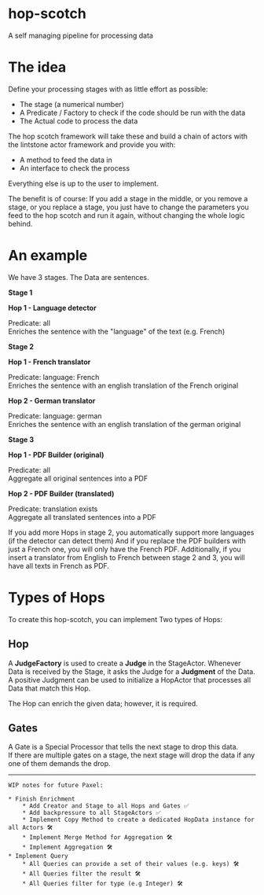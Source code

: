 # hop-scotch

A self managing pipeline for processing data

# The idea

Define your processing stages with as little effort as possible:

* The stage (a numerical number)
* A Predicate / Factory to check if the code should be run with the data
* The Actual code to process the data

The hop scotch framework will take these and build a chain of actors with the lintstone actor framework and provide you
with:

* A method to feed the data in
* An interface to check the process

Everything else is up to the user to implement.

The benefit is of course: If you add a stage in the middle, or you remove a stage, or you replace a stage, you just have
to change the parameters you feed to the hop scotch and run it again, without changing the whole logic behind.

# An example

We have 3 stages.
The Data are sentences.

**Stage 1**

**Hop 1 - Language detector**

Predicate: all<br/>
Enriches the sentence with the "language" of the text (e.g. French)

**Stage 2**

**Hop 1 - French translator**

Predicate: language: French<br/>
Enriches the sentence with an english translation of the French original

**Hop 2 - German translator**

Predicate: language: german<br/>
Enriches the sentence with an english translation of the german original

**Stage 3**

**Hop 1 - PDF Builder (original)**

Predicate: all<br/>
Aggregate all original sentences into a PDF

**Hop 2 - PDF Builder (translated)**

Predicate: translation exists<br/>
Aggregate all translated sentences into a PDF

If you add more Hops in stage 2, you automatically support more languages (if the detector can detect them)
And if you replace the PDF builders with just a French one, you will only have the French PDF.
Additionally, if you insert a translator from English to French between stage 2 and 3, you will have all texts in French
as PDF.

# Types of Hops

To create this hop-scotch, you can implement Two types of Hops:

## Hop

A **JudgeFactory** is used to create a **Judge** in the StageActor.
Whenever Data is received by the Stage, it asks the Judge for a **Judgment** of the Data.
A positive Judgment can be used to initialize a HopActor that processes all Data that match this Hop.

The Hop can enrich the given data; however, it is required.

## Gates

A Gate is a Special Processor that tells the next stage to drop this data.<br/>
If there are multiple gates on a stage, the next stage will drop the data if any one of them demands the drop.

---

~~~~
WIP notes for future Paxel:

* Finish Enrichment
    * Add Creator and Stage to all Hops and Gates ✅
    * Add backpressure to all StageActors ✅
    * Implement Copy Method to create a dedicated HopData instance for all Actors 🛠️
    * Implement Merge Method for Aggregation 🛠️
    * Implement Aggregation 🛠️
* Implement Query
    * All Queries can provide a set of their values (e.g. keys) 🛠️
    * All Queries filter the result 🛠️
    * All Queries filter for type (e.g Integer) 🛠️
